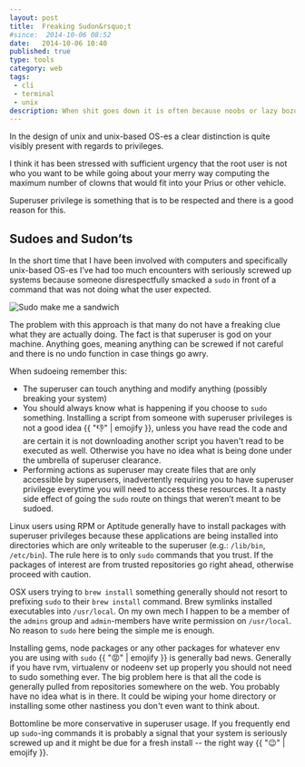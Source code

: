 ```yaml
---
layout: post
title:  Freaking Sudon&rsquo;t
#since:  2014-10-06 08:52
date:   2014-10-06 10:40
published: true
type: tools
category: web
tags:
 - cli
 - terminal
 - unix
description: When shit goes down it is often because noobs or lazy bozos decide to slap sudo in front of every seemingly failing command. For the love of the FSM, stop excessive sudoing!
---
```


In the design of unix and unix-based OS-es a clear distinction is quite visibly
present with regards to privileges.

I think it has been stressed with sufficient urgency that the root user is not
who you want to be while going about your merry way computing the maximum 
number of clowns that would fit into your Prius or other vehicle.

Superuser privilege is something that is to be respected and there is a good 
reason for this.

## Sudoes and Sudon&rsquo;ts
In the short time that I have been involved with computers and specifically 
unix-based OS-es I&rsquo;ve had too much encounters with seriously screwed up
systems because someone disrespectfully smacked a `sudo` in front of a command
that was not doing what the user expected.

<div class="element">
  <img src="http://imgs.xkcd.com/comics/sandwich.png" alt="Sudo make me a sandwich">
</div>

The problem with this approach is that many do not have a freaking clue what 
they are actually doing. The fact is that superuser is god on your machine.
Anything goes, meaning anything can be screwed if not careful and there is no 
undo function in case things go awry.

When sudoeing remember this:

 - The superuser can touch anything and modify anything (possibly breaking your
 system)
 - You should always know what is happening if you choose to `sudo` something.
 Installing a script from someone with superuser privileges is not a good idea 
 {{ ":thumbsdown:" | emojify }}, unless you have read the code and are 
 certain it is not downloading another script you haven't read to be executed 
 as well. Otherwise you have no idea what is being done under the umbrella of 
 superuser clearance.
 - Performing actions as superuser may create files that are only accessible
 by superusers, inadvertently requiring you to have superuser privilege 
 everytime you will need to access these resources. It a nasty side effect of
 going the `sudo` route on things that weren&rsquo;t meant to be sudoed.

Linux users using RPM or Aptitude generally have to install packages with 
superuser privileges because these applications are being installed into 
directories which are only writeable to the superuser (e.g.: `/lib/bin`, 
`/etc/bin`). The rule here is to only `sudo` commands that you trust. If the
packages of interest are from trusted repositories go right ahead, otherwise
proceed with caution.

OSX users trying to `brew install` something generally should not resort to 
prefixing `sudo` to their `brew install` command. Brew symlinks installed
executables into `/usr/local`. On my own mech I happen to be a member of the
`admins` group and `admin`-members have write permission on `/usr/local`. No
reason to `sudo` here being the simple me is enough.

Installing gems, node packages or any other packages for whatever env you 
are using with `sudo` {{ ":rage:" | emojify }} is generally bad news. Generally
if you have rvm, virtualenv or nodeenv set up properly you should not need to 
sudo something ever. The big problem here is that all the code is generally 
pulled from repositories somewhere on the web. You probably have no idea what 
is in there. It could be wiping your home directory or installing some other 
nastiness you don't even want to think about.

Bottomline be more conservative in superuser usage. If you frequently end up
`sudo`-ing commands it is probably a signal that your system is seriously 
screwed up and it might be due for a fresh install -- the right way 
{{ ":wink:" | emojify }}.
